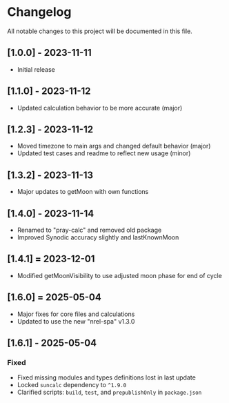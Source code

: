 # Changelog

All notable changes to this project will be documented in this file.

## [1.0.0] - 2023-11-11

- Initial release

## [1.1.0] - 2023-11-12

- Updated calculation behavior to be more accurate (major)

## [1.2.3] - 2023-11-12

- Moved timezone to main args and changed default behavior (major)
- Updated test cases and readme to reflect new usage (minor)

## [1.3.2] - 2023-11-13

- Major updates to getMoon with own functions

## [1.4.0] - 2023-11-14

- Renamed to "pray-calc" and removed old package
- Improved Synodic accuracy slightly and lastKnownMoon

## [1.4.1] = 2023-12-01
- Modified getMoonVisibility to use adjusted moon phase for end of cycle

## [1.6.0] = 2025-05-04
- Major fixes for core files and calculations
- Updated to use the new "nrel-spa" v1.3.0

## [1.6.1] - 2025-05-04
### Fixed
- Fixed missing modules and types definitions lost in last update
- Locked `suncalc` dependency to `^1.9.0`
- Clarified scripts: `build`, `test`, and `prepublishOnly` in `package.json`
